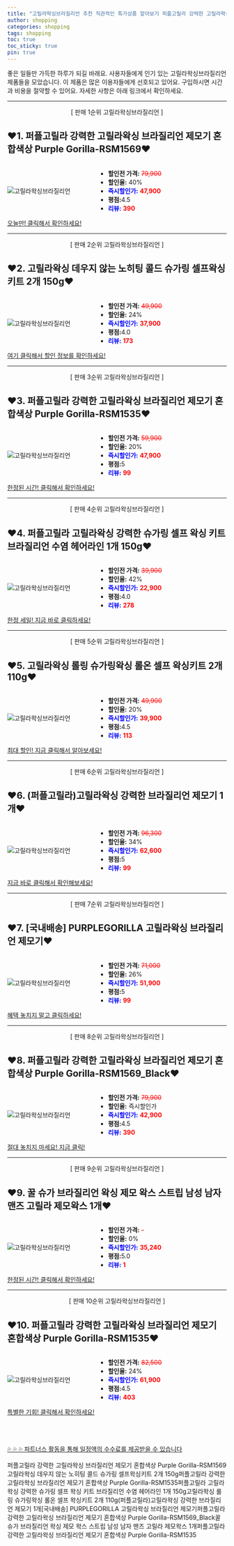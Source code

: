 ```yaml
---
title: "고릴라왁싱브라질리언 추천 직관적인 특가상품 알아보기 퍼플고릴라 강력한 고릴라왁싱 브라질리언 제모기"
author: shopping
categories: shopping
tags: shopping
toc: true
toc_sticky: true
pin: true
---
```

좋은 일들만 가득한 하루가 되길 바래요. 사용자들에게 인기 있는 고릴라왁싱브라질리언 제품들을 모았습니다. 이 제품은 많은 이용자들에게 선호되고 있어요. 구입하시면 시간과 비용을 절약할 수 있어요. 자세한 사항은 아래 링크에서 확인하세요.

---
<p class="toplist" style="margin: 0 auto; display: block; width: fit-content;">[ 판매 1순위 고릴라왁싱브라질리언 ]</p>

<h2><strong>❤️1. 퍼플고릴라 강력한 고릴라왁싱 브라질리언 제모기 혼합색상 Purple Gorilla-RSM1569❤️</strong></h2>

<div style="display: flex; align-items: center;">
    <div style="flex: 0.4;">
        <img src="https://thumbnail6.coupangcdn.com/thumbnails/remote/230x230ex/image/vendor_inventory/4cc0/68eb317e14a6983f0364e88406ef385cdd6f8712d66c36290a4d36a7d5fc.jpg" alt="고릴라왁싱브라질리언" style="max-width: 100%;">
    </div>
    <div style="flex: 0.6; margin-left: 10px;">
        <ul>
            <li><strong>할인전 가격:</strong> <del style="color: red;">79,900</del></li>
            <li><strong>할인율:</strong> 40%</li>
            <li><span style='color:blue'><strong>즉시할인가:</strong></span> <span style='color:red'><strong>47,900</strong></span></li>
            <li><strong>평점:</strong>4.5</li>
            <li><span style='color:blue'><strong>리뷰:</strong></span> <span style='color:red'><strong>390</strong></span></li>
        </ul>
    </div>
</div>
<div class="center">
    <a href="https://William4Davisa.github.io?lptag=AF9450613&subid=githubio&pageKey=8063555379&traceid=V0-153&itemId=22666515432&vendorItemId=88742307552" class="myButton">
        오늘만! 클릭해서 확인하세요!
    </a>
</div>


---
<p class="toplist" style="margin: 0 auto; display: block; width: fit-content;">[ 판매 2순위 고릴라왁싱브라질리언 ]</p>

<h2><strong>❤️2. 고릴라왁싱 데우지 않는 노히팅 콜드 슈가링 셀프왁싱키트 2개 150g❤️</strong></h2>

<div style="display: flex; align-items: center;">
    <div style="flex: 0.4;">
        <img src="https://thumbnail8.coupangcdn.com/thumbnails/remote/230x230ex/image/vendor_inventory/34cf/db409f240a123b6b6b4a770f37ea79cc9dcc4b24f22733d049ec4e2df218.jpg" alt="고릴라왁싱브라질리언" style="max-width: 100%;">
    </div>
    <div style="flex: 0.6; margin-left: 10px;">
        <ul>
            <li><strong>할인전 가격:</strong> <del style="color: red;">49,900</del></li>
            <li><strong>할인율:</strong> 24%</li>
            <li><span style='color:blue'><strong>즉시할인가:</strong></span> <span style='color:red'><strong>37,900</strong></span></li>
            <li><strong>평점:</strong>4.0</li>
            <li><span style='color:blue'><strong>리뷰:</strong></span> <span style='color:red'><strong>173</strong></span></li>
        </ul>
    </div>
</div>
<div class="center">
    <a href="https://William4Davisa.github.io?lptag=AF9450613&subid=githubio&pageKey=8133706550&traceid=V0-153&itemId=23101907762&vendorItemId=90135233142" class="myButton">
        여기 클릭해서 할인 정보를 확인하세요!
    </a>
</div>


---
<p class="toplist" style="margin: 0 auto; display: block; width: fit-content;">[ 판매 3순위 고릴라왁싱브라질리언 ]</p>

<h2><strong>❤️3. 퍼플고릴라 강력한 고릴라왁싱 브라질리언 제모기 혼합색상 Purple Gorilla-RSM1535❤️</strong></h2>

<div style="display: flex; align-items: center;">
    <div style="flex: 0.4;">
        <img src="https://thumbnail6.coupangcdn.com/thumbnails/remote/230x230ex/image/vendor_inventory/4cc0/68eb317e14a6983f0364e88406ef385cdd6f8712d66c36290a4d36a7d5fc.jpg" alt="고릴라왁싱브라질리언" style="max-width: 100%;">
    </div>
    <div style="flex: 0.6; margin-left: 10px;">
        <ul>
            <li><strong>할인전 가격:</strong> <del style="color: red;">59,900</del></li>
            <li><strong>할인율:</strong> 20%</li>
            <li><span style='color:blue'><strong>즉시할인가:</strong></span> <span style='color:red'><strong>47,900</strong></span></li>
            <li><strong>평점:</strong>5</li>
            <li><span style='color:blue'><strong>리뷰:</strong></span> <span style='color:red'><strong>99</strong></span></li>
        </ul>
    </div>
</div>
<div class="center">
    <a href="https://William4Davisa.github.io?lptag=AF9450613&subid=githubio&pageKey=8224599723&traceid=V0-153&itemId=23649755905&vendorItemId=90494684318" class="myButton">
        한정된 시간! 클릭해서 확인하세요!
    </a>
</div>


---
<p class="toplist" style="margin: 0 auto; display: block; width: fit-content;">[ 판매 4순위 고릴라왁싱브라질리언 ]</p>

<h2><strong>❤️4. 퍼플고릴라 고릴라왁싱 강력한 슈가링 셀프 왁싱 키트 브라질리언 수염 헤어라인 1개 150g❤️</strong></h2>

<div style="display: flex; align-items: center;">
    <div style="flex: 0.4;">
        <img src="https://thumbnail8.coupangcdn.com/thumbnails/remote/230x230ex/image/vendor_inventory/53e9/debb38527b0a4368d0a90f934fad33dfd69db03a118838085c0ec059b41c.jpg" alt="고릴라왁싱브라질리언" style="max-width: 100%;">
    </div>
    <div style="flex: 0.6; margin-left: 10px;">
        <ul>
            <li><strong>할인전 가격:</strong> <del style="color: red;">39,900</del></li>
            <li><strong>할인율:</strong> 42%</li>
            <li><span style='color:blue'><strong>즉시할인가:</strong></span> <span style='color:red'><strong>22,900</strong></span></li>
            <li><strong>평점:</strong>4.0</li>
            <li><span style='color:blue'><strong>리뷰:</strong></span> <span style='color:red'><strong>278</strong></span></li>
        </ul>
    </div>
</div>
<div class="center">
    <a href="https://William4Davisa.github.io?lptag=AF9450613&subid=githubio&pageKey=7849935568&traceid=V0-153&itemId=21393481908&vendorItemId=88450166494" class="myButton">
        한정 세일! 지금 바로 클릭하세요!
    </a>
</div>


---
<p class="toplist" style="margin: 0 auto; display: block; width: fit-content;">[ 판매 5순위 고릴라왁싱브라질리언 ]</p>

<h2><strong>❤️5. 고릴라왁싱 롤링 슈가링왁싱 롤온 셀프 왁싱키트 2개 110g❤️</strong></h2>

<div style="display: flex; align-items: center;">
    <div style="flex: 0.4;">
        <img src="https://thumbnail10.coupangcdn.com/thumbnails/remote/230x230ex/image/vendor_inventory/6403/07d8ed8a8344cc876cd38ec96427381569813707677b12f6cf1962b701d7.jpg" alt="고릴라왁싱브라질리언" style="max-width: 100%;">
    </div>
    <div style="flex: 0.6; margin-left: 10px;">
        <ul>
            <li><strong>할인전 가격:</strong> <del style="color: red;">49,900</del></li>
            <li><strong>할인율:</strong> 20%</li>
            <li><span style='color:blue'><strong>즉시할인가:</strong></span> <span style='color:red'><strong>39,900</strong></span></li>
            <li><strong>평점:</strong>4.5</li>
            <li><span style='color:blue'><strong>리뷰:</strong></span> <span style='color:red'><strong>113</strong></span></li>
        </ul>
    </div>
</div>
<div class="center">
    <a href="https://William4Davisa.github.io?lptag=AF9450613&subid=githubio&pageKey=8133726638&traceid=V0-153&itemId=23142900253&vendorItemId=90175773242" class="myButton">
        최대 할인! 지금 클릭해서 알아보세요!
    </a>
</div>


---
<p class="toplist" style="margin: 0 auto; display: block; width: fit-content;">[ 판매 6순위 고릴라왁싱브라질리언 ]</p>

<h2><strong>❤️6. (퍼플고릴라)고릴라왁싱 강력한 브라질리언 제모기 1개❤️</strong></h2>

<div style="display: flex; align-items: center;">
    <div style="flex: 0.4;">
        <img src="https://thumbnail7.coupangcdn.com/thumbnails/remote/230x230ex/image/vendor_inventory/3a60/0f71e6dea4a8ac0190b23f2ae611d7dbcddce521445b50202c7869cc94d5.jpg" alt="고릴라왁싱브라질리언" style="max-width: 100%;">
    </div>
    <div style="flex: 0.6; margin-left: 10px;">
        <ul>
            <li><strong>할인전 가격:</strong> <del style="color: red;">96,300</del></li>
            <li><strong>할인율:</strong> 34%</li>
            <li><span style='color:blue'><strong>즉시할인가:</strong></span> <span style='color:red'><strong>62,600</strong></span></li>
            <li><strong>평점:</strong>5</li>
            <li><span style='color:blue'><strong>리뷰:</strong></span> <span style='color:red'><strong>99</strong></span></li>
        </ul>
    </div>
</div>
<div class="center">
    <a href="https://William4Davisa.github.io?lptag=AF9450613&subid=githubio&pageKey=8230776691&traceid=V0-153&itemId=23688290602&vendorItemId=90713446805" class="myButton">
        지금 바로 클릭해서 확인해보세요!
    </a>
</div>


---
<p class="toplist" style="margin: 0 auto; display: block; width: fit-content;">[ 판매 7순위 고릴라왁싱브라질리언 ]</p>

<h2><strong>❤️7. [국내배송] PURPLEGORILLA 고릴라왁싱 브라질리언 제모기❤️</strong></h2>

<div style="display: flex; align-items: center;">
    <div style="flex: 0.4;">
        <img src="https://thumbnail8.coupangcdn.com/thumbnails/remote/230x230ex/image/vendor_inventory/5bf5/02cd9b9b1fbbe79c845f7d97889bccc83339bfb421e805ca8d8b96af5027.jpg" alt="고릴라왁싱브라질리언" style="max-width: 100%;">
    </div>
    <div style="flex: 0.6; margin-left: 10px;">
        <ul>
            <li><strong>할인전 가격:</strong> <del style="color: red;">71,000</del></li>
            <li><strong>할인율:</strong> 26%</li>
            <li><span style='color:blue'><strong>즉시할인가:</strong></span> <span style='color:red'><strong>51,900</strong></span></li>
            <li><strong>평점:</strong>5</li>
            <li><span style='color:blue'><strong>리뷰:</strong></span> <span style='color:red'><strong>99</strong></span></li>
        </ul>
    </div>
</div>
<div class="center">
    <a href="https://William4Davisa.github.io?lptag=AF9450613&subid=githubio&pageKey=8146463604&traceid=V0-153&itemId=23164618732&vendorItemId=90598989167" class="myButton">
        혜택 놓치지 말고 클릭하세요!
    </a>
</div>


---
<p class="toplist" style="margin: 0 auto; display: block; width: fit-content;">[ 판매 8순위 고릴라왁싱브라질리언 ]</p>

<h2><strong>❤️8. 퍼플고릴라 강력한 고릴라왁싱 브라질리언 제모기 혼합색상 Purple Gorilla-RSM1569_Black❤️</strong></h2>

<div style="display: flex; align-items: center;">
    <div style="flex: 0.4;">
        <img src="https://thumbnail9.coupangcdn.com/thumbnails/remote/230x230ex/image/vendor_inventory/cdb4/1aa1c0cbcc5b957fae5803095ebbfbe25449a9305b7d221d1456a66c9e94.jpg" alt="고릴라왁싱브라질리언" style="max-width: 100%;">
    </div>
    <div style="flex: 0.6; margin-left: 10px;">
        <ul>
            <li><strong>할인전 가격:</strong> <del style="color: red;">79,900</del></li>
            <li><strong>할인율:</strong> 즉시할인가</li>
            <li><span style='color:blue'><strong>즉시할인가:</strong></span> <span style='color:red'><strong>42,900</strong></span></li>
            <li><strong>평점:</strong>4.5</li>
            <li><span style='color:blue'><strong>리뷰:</strong></span> <span style='color:red'><strong>390</strong></span></li>
        </ul>
    </div>
</div>
<div class="center">
    <a href="https://William4Davisa.github.io?lptag=AF9450613&subid=githubio&pageKey=8063555379&traceid=V0-153&itemId=23721774940&vendorItemId=90746607295" class="myButton">
        절대 놓치지 마세요! 지금 클릭!
    </a>
</div>


---
<p class="toplist" style="margin: 0 auto; display: block; width: fit-content;">[ 판매 9순위 고릴라왁싱브라질리언 ]</p>

<h2><strong>❤️9. 꿀 슈가 브라질리언 왁싱 제모 왁스 스트립 남성 남자 맨즈 고릴라 제모왁스 1개❤️</strong></h2>

<div style="display: flex; align-items: center;">
    <div style="flex: 0.4;">
        <img src="https://thumbnail7.coupangcdn.com/thumbnails/remote/230x230ex/image/vendor_inventory/b7dd/48348d3f200b62203d58b91634b0f00b41d93ddc1a7fbc5c9f20491f729e.jpg" alt="고릴라왁싱브라질리언" style="max-width: 100%;">
    </div>
    <div style="flex: 0.6; margin-left: 10px;">
        <ul>
            <li><strong>할인전 가격:</strong> <del style="color: red;">-</del></li>
            <li><strong>할인율:</strong> 0%</li>
            <li><span style='color:blue'><strong>즉시할인가:</strong></span> <span style='color:red'><strong>35,240</strong></span></li>
            <li><strong>평점:</strong>5.0</li>
            <li><span style='color:blue'><strong>리뷰:</strong></span> <span style='color:red'><strong>1</strong></span></li>
        </ul>
    </div>
</div>
<div class="center">
    <a href="https://William4Davisa.github.io?lptag=AF9450613&subid=githubio&pageKey=6269359551&traceid=V0-153&itemId=14004160448&vendorItemId=89492248491" class="myButton">
        한정된 시간! 클릭해서 확인하세요!
    </a>
</div>


---
<p class="toplist" style="margin: 0 auto; display: block; width: fit-content;">[ 판매 10순위 고릴라왁싱브라질리언 ]</p>

<h2><strong>❤️10. 퍼플고릴라 강력한 고릴라왁싱 브라질리언 제모기 혼합색상 Purple Gorilla-RSM1535❤️</strong></h2>

<div style="display: flex; align-items: center;">
    <div style="flex: 0.4;">
        <img src="https://thumbnail7.coupangcdn.com/thumbnails/remote/230x230ex/image/vendor_inventory/3a60/0f71e6dea4a8ac0190b23f2ae611d7dbcddce521445b50202c7869cc94d5.jpg" alt="고릴라왁싱브라질리언" style="max-width: 100%;">
    </div>
    <div style="flex: 0.6; margin-left: 10px;">
        <ul>
            <li><strong>할인전 가격:</strong> <del style="color: red;">82,500</del></li>
            <li><strong>할인율:</strong> 24%</li>
            <li><span style='color:blue'><strong>즉시할인가:</strong></span> <span style='color:red'><strong>61,900</strong></span></li>
            <li><strong>평점:</strong>4.5</li>
            <li><span style='color:blue'><strong>리뷰:</strong></span> <span style='color:red'><strong>403</strong></span></li>
        </ul>
    </div>
</div>
<div class="center">
    <a href="https://William4Davisa.github.io?lptag=AF9450613&subid=githubio&pageKey=7457971593&traceid=V0-153&itemId=19432571076&vendorItemId=90042990945" class="myButton">
        특별한 기회! 클릭해서 확인하세요!
    </a>
</div>

<br><br><br>[💦 💦 💦 파트너스 활동을 통해 일정액의 수수료를 제공받을 수 있습니다](https://link.coupang.com/a/bcpT2c)<br><br>퍼플고릴라 강력한 고릴라왁싱 브라질리언 제모기 혼합색상 Purple Gorilla-RSM1569고릴라왁싱 데우지 않는 노히팅 콜드 슈가링 셀프왁싱키트 2개 150g퍼플고릴라 강력한 고릴라왁싱 브라질리언 제모기 혼합색상 Purple Gorilla-RSM1535퍼플고릴라 고릴라왁싱 강력한 슈가링 셀프 왁싱 키트 브라질리언 수염 헤어라인 1개 150g고릴라왁싱 롤링 슈가링왁싱 롤온 셀프 왁싱키트 2개 110g(퍼플고릴라)고릴라왁싱 강력한 브라질리언 제모기 1개[국내배송] PURPLEGORILLA 고릴라왁싱 브라질리언 제모기퍼플고릴라 강력한 고릴라왁싱 브라질리언 제모기 혼합색상 Purple Gorilla-RSM1569_Black꿀 슈가 브라질리언 왁싱 제모 왁스 스트립 남성 남자 맨즈 고릴라 제모왁스 1개퍼플고릴라 강력한 고릴라왁싱 브라질리언 제모기 혼합색상 Purple Gorilla-RSM1535